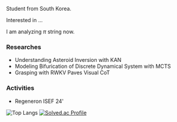 Student from South Korea.

Interested in ...

I am analyzing $\pi$ string now.

### Researches
- Understanding Asteroid Inversion with KAN
- Modeling Bifurication of Discrete Dynamical System with MCTS
- Grasping with RWKV Paves Visual CoT

### Activities
- Regeneron ISEF 24'

![Top Langs](https://github-readme-stats.vercel.app/api/top-langs/?username=eIixirDev)
[![Solved.ac Profile](http://mazassumnida.wtf/api/v2/generate_badge?boj=bllacovvqso)](https://solved.ac/bllacovvqso/)
